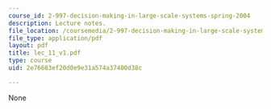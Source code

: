 ```yaml
---
course_id: 2-997-decision-making-in-large-scale-systems-spring-2004
description: Lecture notes.
file_location: /coursemedia/2-997-decision-making-in-large-scale-systems-spring-2004/2e76683ef20d0e9e31a574a37400d38c_lec_11_v1.pdf
file_type: application/pdf
layout: pdf
title: lec_11_v1.pdf
type: course
uid: 2e76683ef20d0e9e31a574a37400d38c

---
```

None